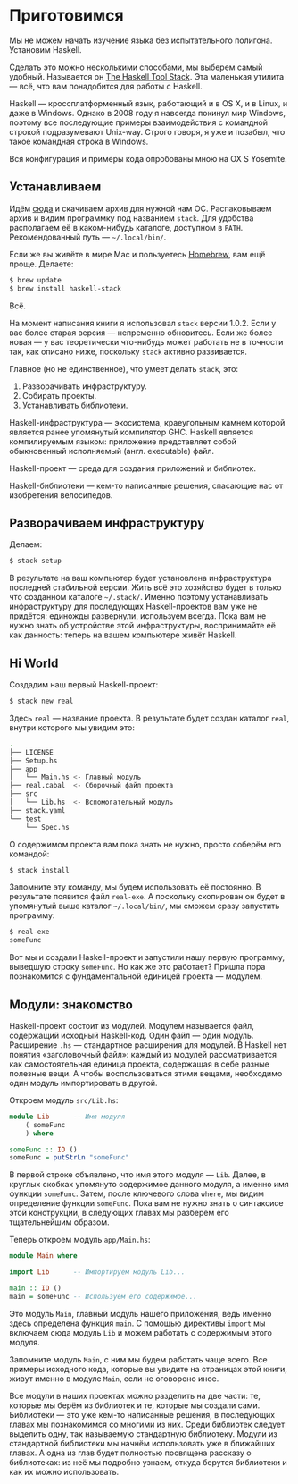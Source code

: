 # Приготовимся

Мы не можем начать изучение языка без испытательного полигона. Установим Haskell.

Сделать это можно несколькими способами, мы выберем самый удобный. Называется он [The Haskell Tool Stack](http://haskellstack.org/). Эта маленькая утилита &mdash; всё, что вам понадобится для работы с Haskell.

Haskell &mdash; кроссплатформенный язык, работающий и в OS X, и в Linux, и даже в Windows. Однако в 2008 году я навсегда покинул мир Windows, поэтому все последующие примеры взаимодействия с командной строкой подразумевают Unix-way. Строго говоря, я уже и позабыл, что такое командная строка в Windows.

Вся конфигурация и примеры кода опробованы мною на OX S Yosemite.

## Устанавливаем

Идём [сюда](http://docs.haskellstack.org/en/stable/install_and_upgrade.html) и скачиваем архив для нужной нам ОС. Распаковываем архив и видим программку под названием `stack`. Для удобства располагаем её в каком-нибудь каталоге, доступном в `PATH`. Рекомендованный путь &mdash; `~/.local/bin/`.

Если же вы живёте в мире Mac и пользуетесь [Homebrew](http://brew.sh/), вам ещё проще. Делаете:

```bash
$ brew update
$ brew install haskell-stack
```

Всё.

На момент написания книги я использовал `stack` версии 1.0.2. Если у вас более старая версия &mdash; непременно обновитесь. Если же более новая &mdash; у вас теоретически что-нибудь может работать не в точности так, как описано ниже, поскольку `stack` активно развивается.

Главное (но не единственное), что умеет делать `stack`, это:

1. Разворачивать инфраструктуру.
2. Собирать проекты.
3. Устанавливать библиотеки.

Haskell-инфраструктура &mdash; экосистема, краеугольным камнем которой является ранее упомянутый компилятор GHC. Haskell является компилируемым языком: приложение представляет собой обыкновенный исполняемый (англ. executable) файл.

Haskell-проект &mdash; среда для создания приложений и библиотек.

Haskell-библиотеки &mdash; кем-то написанные решения, спасающие нас от изобретения велосипедов.

## Разворачиваем инфраструктуру

Делаем:

```bash
$ stack setup
```

В результате на ваш компьютер будет установлена инфраструктура последней стабильной версии. Жить всё это хозяйство будет в только что созданном каталоге `~/.stack/`. Именно поэтому устанавливать инфраструктуру для последующих Haskell-проектов вам уже не придётся: единожды развернули, используем всегда. Пока вам не нужно знать об устройстве этой инфраструктуры, воспринимайте её как данность: теперь на вашем компьютере живёт Haskell.

## Hi World

Создадим наш первый Haskell-проект:

```bash
$ stack new real
```

Здесь `real` &mdash; название проекта. В результате будет создан каталог `real`, внутри которого мы увидим это:

```bash
.
├── LICENSE
├── Setup.hs
├── app
│   └── Main.hs <- Главный модуль
├── real.cabal  <- Сборочный файл проекта
├── src
│   └── Lib.hs  <- Вспомогательный модуль
├── stack.yaml
└── test
    └── Spec.hs
```

О содержимом проекта вам пока знать не нужно, просто соберём его командой:

```bash
$ stack install
```

Запомните эту команду, мы будем использовать её постоянно. В результате появится файл `real-exe`. А поскольку скопирован он будет в упомянутый выше каталог `~/.local/bin/`, мы сможем сразу запустить программу:

```bash
$ real-exe
someFunc
```

Вот мы и создали Haskell-проект и запустили нашу первую программу, выведшую строку `someFunc`. Но как же это работает? Пришла пора познакомится с фундаментальной единицей проекта &mdash; модулем.

## Модули: знакомство

Haskell-проект состоит из модулей. Модулем называется файл, содержащий исходный Haskell-код. Один файл &mdash; один модуль. Расширение `.hs` &mdash; стандартное расширения для модулей. В Haskell нет понятия &laquo;заголовочный файл&raquo;: каждый из модулей рассматривается как самостоятельная единица проекта, содержащая в себе разные полезные вещи. А чтобы воспользоваться этими вещами, необходимо один модуль импортировать в другой.

Откроем модуль `src/Lib.hs`:

```haskell
module Lib      -- Имя модуля
    ( someFunc
    ) where

someFunc :: IO ()
someFunc = putStrLn "someFunc"
```

В первой строке объявлено, что имя этого модуля &mdash; `Lib`. Далее, в круглых скобках упомянуто содержимое данного модуля, а именно имя функции `someFunc`. Затем, после ключевого слова `where`, мы видим определение функции `someFunc`. Пока вам не нужно знать о синтаксисе этой конструкции, в следующих главах мы разберём его тщательнейшим образом.

Теперь откроем модуль `app/Main.hs`:

```haskell
module Main where

import Lib      -- Импортируем модуль Lib...

main :: IO ()
main = someFunc -- Используем его содержимое...
```

Это модуль `Main`, главный модуль нашего приложения, ведь именно здесь определена функция `main`. С помощью директивы `import` мы включаем сюда модуль `Lib` и можем работать с содержимым этого модуля.

Запомните модуль `Main`, с ним мы будем работать чаще всего. Все примеры исходного кода, которые вы увидите на страницах этой книги, живут именно в модуле `Main`, если не оговорено иное.

Все модули в наших проектах можно разделить на две части: те, которые мы берём из библиотек и те, которые мы создали сами. Библиотеки &mdash; это уже кем-то написанные решения, в последующих главах мы познакомимся со многими из них. Среди библиотек следует выделить одну, так называемую стандартную библиотеку. Модули из стандартной библиотеки мы начнём использовать уже в ближайших главах. А одна из глав будет полностью посвящена рассказу о библиотеках: из неё мы подробно узнаем, откуда берутся библиотеки и как их можно использовать.

